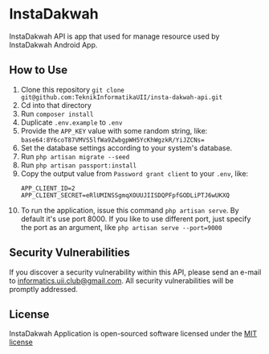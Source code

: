 # InstaDakwah

InstaDakwah API is app that used for manage resource used by InstaDakwah Android App.

## How to Use
1. Clone this repository
`git clone git@github.com:TeknikInformatikaUII/insta-dakwah-api.git`
2. Cd into that directory
3. Run `composer install`
4. Duplicate `.env.example` to `.env`
5. Provide the `APP_KEY` value with some random string, like:
`base64:8Y6coT87VMVS5lfWa9ZwbgpWH5YcKhWgzkR/YiJZCNs=`
6. Set the database settings according to your system's database.
7. Run `php artisan migrate --seed`
8. Run `php artisan passport:install`
9. Copy the output value from `Password grant client` to your `.env`, like:
    ```
    APP_CLIENT_ID=2
    APP_CLIENT_SECRET=eRlUMINSSgmqXOUUJIISDQPFpfGODLiPTJ6wUKXQ
    ```
10. To run the application, issue this command `php artisan serve`. By default it's use port 8000. If you like to use different port, just specify the port as an argument, like `php artisan serve --port=9000`

## Security Vulnerabilities

If you discover a security vulnerability within this API, please send an e-mail to informatics.uii.club@gmail.com. All security vulnerabilities will be promptly addressed.

## License

InstaDakwah Application is open-sourced software licensed under the [MIT license](http://opensource.org/licenses/MIT)
